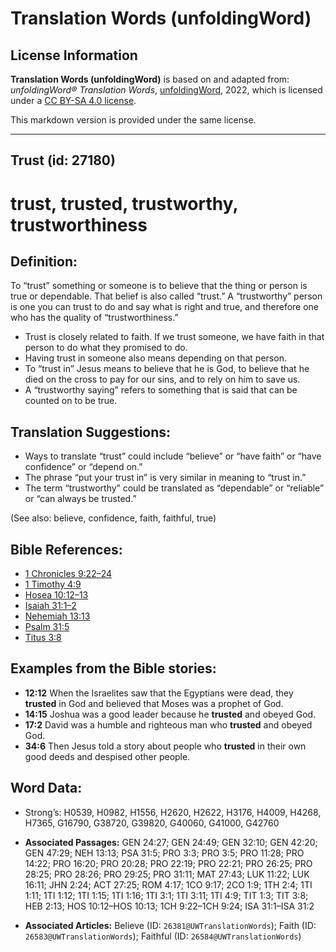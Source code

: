 # Translation Words (unfoldingWord)

## License Information

**Translation Words (unfoldingWord)** is based on and adapted from: _unfoldingWord® Translation Words_, [unfoldingWord](https://unfoldingword.org/utw), 2022, which is licensed under a [CC BY-SA 4.0 license](https://creativecommons.org/licenses/by-sa/4.0/legalcode.en).

This markdown version is provided under the same license.



--------------------------------

## Trust (id: 27180)

trust, trusted, trustworthy, trustworthiness
============================================

Definition:
-----------

To “trust” something or someone is to believe that the thing or person is true or dependable. That belief is also called “trust.” A “trustworthy” person is one you can trust to do and say what is right and true, and therefore one who has the quality of “trustworthiness.”

* Trust is closely related to faith. If we trust someone, we have faith in that person to do what they promised to do.
* Having trust in someone also means depending on that person.
* To “trust in” Jesus means to believe that he is God, to believe that he died on the cross to pay for our sins, and to rely on him to save us.
* A “trustworthy saying” refers to something that is said that can be counted on to be true.

Translation Suggestions:
------------------------

* Ways to translate “trust” could include “believe” or “have faith” or “have confidence” or “depend on.”
* The phrase “put your trust in” is very similar in meaning to “trust in.”
* The term “trustworthy” could be translated as “dependable” or “reliable” or “can always be trusted.”

(See also: believe, confidence, faith, faithful, true)

Bible References:
-----------------

* [1 Chronicles 9:22–24](https://ref.ly/1Chr9:22-1Chr9:24)
* [1 Timothy 4:9](https://ref.ly/1Tim4:9)
* [Hosea 10:12–13](https://ref.ly/Hos10:12-Hos10:13)
* [Isaiah 31:1–2](https://ref.ly/Isa31:1-Isa31:2)
* [Nehemiah 13:13](https://ref.ly/Neh13:13)
* [Psalm 31:5](https://ref.ly/Ps31:5)
* [Titus 3:8](https://ref.ly/Titus3:8)

Examples from the Bible stories:
--------------------------------

* **12:12** When the Israelites saw that the Egyptians were dead, they **trusted** in God and believed that Moses was a prophet of God.
* **14:15** Joshua was a good leader because he **trusted** and obeyed God.
* **17:2** David was a humble and righteous man who **trusted** and obeyed God.
* **34:6** Then Jesus told a story about people who **trusted** in their own good deeds and despised other people.

Word Data:
----------

* Strong’s: H0539, H0982, H1556, H2620, H2622, H3176, H4009, H4268, H7365, G16790, G38720, G39820, G40060, G41000, G42760

* **Associated Passages:** GEN 24:27; GEN 24:49; GEN 32:10; GEN 42:20; GEN 47:29; NEH 13:13; PSA 31:5; PRO 3:3; PRO 3:5; PRO 11:28; PRO 14:22; PRO 16:20; PRO 20:28; PRO 22:19; PRO 22:21; PRO 26:25; PRO 28:25; PRO 28:26; PRO 29:25; PRO 31:11; MAT 27:43; LUK 11:22; LUK 16:11; JHN 2:24; ACT 27:25; ROM 4:17; 1CO 9:17; 2CO 1:9; 1TH 2:4; 1TI 1:11; 1TI 1:12; 1TI 1:15; 1TI 1:16; 1TI 3:1; 1TI 3:11; 1TI 4:9; TIT 1:3; TIT 3:8; HEB 2:13; HOS 10:12–HOS 10:13; 1CH 9:22–1CH 9:24; ISA 31:1–ISA 31:2
* **Associated Articles:** Believe (ID: `26381@UWTranslationWords`); Faith (ID: `26583@UWTranslationWords`); Faithful (ID: `26584@UWTranslationWords`)

